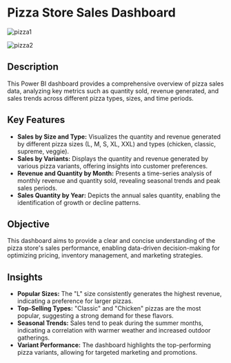 # Pizza Store Sales Dashboard

![pizza1](https://github.com/user-attachments/assets/528f60cd-0bd5-45c5-aa23-5ade5fe93246)

![pizza2](https://github.com/user-attachments/assets/fd3271e6-308c-4a38-8397-0d68a999cf86)

## Description
This Power BI dashboard provides a comprehensive overview of pizza sales data, analyzing key metrics such as quantity sold, revenue generated, and sales trends across different pizza types, sizes, and time periods.

## Key Features
- **Sales by Size and Type:** Visualizes the quantity and revenue generated by different pizza sizes (L, M, S, XL, XXL) and types (chicken, classic, supreme, veggie).
- **Sales by Variants:** Displays the quantity and revenue generated by various pizza variants, offering insights into customer preferences.
- **Revenue and Quantity by Month:** Presents a time-series analysis of monthly revenue and quantity sold, revealing seasonal trends and peak sales periods.
- **Sales Quantity by Year:** Depicts the annual sales quantity, enabling the identification of growth or decline patterns.

## Objective
This dashboard aims to provide a clear and concise understanding of the pizza store's sales performance, enabling data-driven decision-making for optimizing pricing, inventory management, and marketing strategies.

## Insights
- **Popular Sizes:** The "L" size consistently generates the highest revenue, indicating a preference for larger pizzas.
- **Top-Selling Types:** "Classic" and "Chicken" pizzas are the most popular, suggesting a strong demand for these flavors.
- **Seasonal Trends:** Sales tend to peak during the summer months, indicating a correlation with warmer weather and increased outdoor gatherings.
- **Variant Performance:** The dashboard highlights the top-performing pizza variants, allowing for targeted marketing and promotions.
